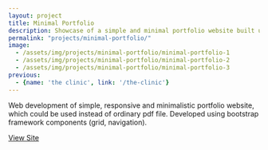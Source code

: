 ```yaml
---
layout: project
title: Minimal Portfolio
description: Showcase of a simple and minimal portfolio website built using some of the bootstrap components. Featuring CSS3 animations jQuery and more.
permalink: "projects/minimal-portfolio/"
image:
  - /assets/img/projects/minimal-portfolio/minimal-portfolio-1
  - /assets/img/projects/minimal-portfolio/minimal-portfolio-2
  - /assets/img/projects/minimal-portfolio/minimal-portfolio-3
previous:
  - {name: 'the clinic', link: '/the-clinic'}
---
```


Web development of simple, responsive and minimalistic portfolio website, which could be used instead of ordinary pdf file. Developed using bootstrap framework components (grid, navigation).

<div class="btn-center">
  <a class="btn" target="_blank" href="http://www.marinesanzvico.com" rel="external">View Site</a>
</div>
